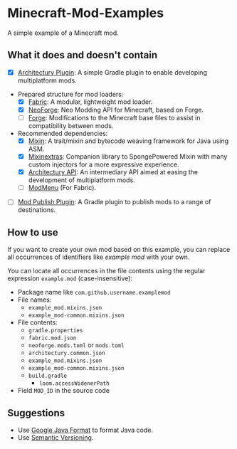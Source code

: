 # Minecraft-Mod-Examples

A simple example of a Minecraft mod.

## What it does and doesn't contain

* [x] [Architectury Plugin](https://github.com/architectury/architectury-plugin): A simple Gradle plugin to enable
  developing multiplatform mods.
* Prepared structure for mod loaders:
	* [x] [Fabric](https://fabricmc.net): A modular, lightweight mod loader.
	* [x] [NeoForge](https://neoforged.net): Neo Modding API for Minecraft, based on Forge.
	* [ ] [Forge](https://files.minecraftforge.net): Modifications to the Minecraft base files to assist in
	  compatibility between mods.
* Recommended dependencies:
	* [x] [Mixin](https://github.com/SpongePowered/Mixin): A trait/mixin and bytecode weaving framework for Java using
	  ASM.
	* [x] [Mixinextras](https://github.com/LlamaLad7/MixinExtras): Companion library to SpongePowered Mixin with many
	  custom injectors for a more expressive experience.
	* [x] [Architectury API](https://github.com/architectury/architectury-api): An intermediary API aimed at easing the
	  development of multiplatform mods.
	* [ ] [ModMenu](https://github.com/TerraformersMC/ModMenu) (For Fabric).
* [ ] [Mod Publish Plugin](https://github.com/modmuss50/mod-publish-plugin): A Gradle plugin to publish mods to a range
  of destinations.

## How to use

If you want to create your own mod based on this example, you can replace all occurrences of identifiers like *example
mod* with your own.

You can locate all occurrences in the file contents using the regular expression `example.mod` (case-insensitive):

* Package name like `com.github.username.examplemod`
* File names:
	* `example_mod.mixins.json`
	* `example_mod-common.mixins.json`
* File contents:
	* `gradle.properties`
	* `fabric.mod.json`
	* `neoforge.mods.toml` or `mods.toml`
	* `architectury.common.json`
	* `example_mod.mixins.json`
	* `example_mod-common.mixins.json`
	* `build.gradle`
		* `loom.accessWidenerPath`
* Field `MOD_ID` in the source code

## Suggestions

* Use [Google Java Format](https://github.com/google/google-java-format) to format Java code.
* Use [Semantic Versioning](https://semver.org/).
